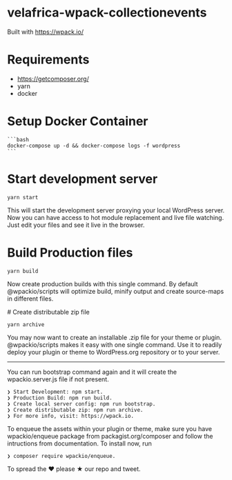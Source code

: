 # velafrica-wpack-collectionevents
 
Built with https://wpack.io/


# Requirements

- https://getcomposer.org/ 
- yarn
- docker

# Setup Docker Container

    ```bash
    docker-compose up -d && docker-compose logs -f wordpress
    ```

# Start development server

    yarn start

This will start the development server proxying your local WordPress server. Now you can have access to hot module replacement and live file watching. Just edit your files and see it live in the browser.

# Build Production files

    yarn build

Now create production builds with this single command. By default @wpackio/scripts will optimize build, minify output and create source-maps in different files.


# Create distributable zip file

    yarn archive

You may now want to create an installable .zip file for your theme or plugin. @wpackio/scripts makes it easy with one single command. Use it to readily deploy your plugin or theme to WordPress.org repository or to your server.

----

You can run bootstrap command again and it will create the
wpackio.server.js file if not present.

    ❯ Start Development: npm start.
    ❯ Production Build: npm run build.
    ❯ Create local server config: npm run bootstrap.
    ❯ Create distributable zip: npm run archive.
    ❯ For more info, visit: https://wpack.io.


To enqueue the assets within your plugin or theme, make sure you
have wpackio/enqueue package from packagist.org/composer
and follow the intructions from documentation. To install now, run

    ❯ composer require wpackio/enqueue.

To spread the ♥ please ★ our repo and tweet.